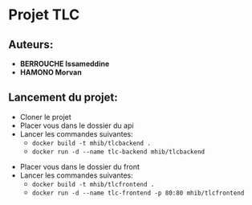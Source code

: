 # Projet TLC

## Auteurs:
- **BERROUCHE Issameddine**
- **HAMONO Morvan**

## Lancement du projet:
* Cloner le projet
* Placer vous dans le dossier du api
* Lancer les commandes suivantes:
    - `docker build -t mhib/tlcbackend .`
    - `docker run -d --name tlc-backend mhib/tlcbackend`

- Placer vous dans le dossier du front
- Lancer les commandes suivantes:
    - `docker build -t mhib/tlcfrontend .`
    - `docker run -d --name tlc-frontend -p 80:80 mhib/tlcfrontend`